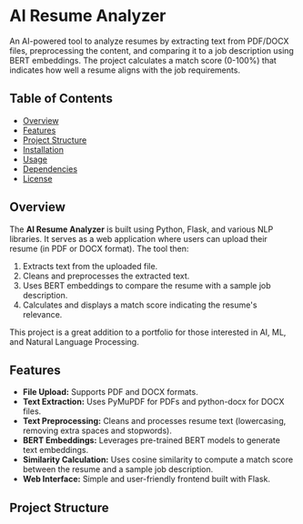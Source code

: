 # AI Resume Analyzer

An AI-powered tool to analyze resumes by extracting text from PDF/DOCX files, preprocessing the content, and comparing it to a job description using BERT embeddings. The project calculates a match score (0-100%) that indicates how well a resume aligns with the job requirements.

## Table of Contents

- [Overview](#overview)
- [Features](#features)
- [Project Structure](#project-structure)
- [Installation](#installation)
- [Usage](#usage)
- [Dependencies](#dependencies)
- [License](#license)

## Overview

The **AI Resume Analyzer** is built using Python, Flask, and various NLP libraries. It serves as a web application where users can upload their resume (in PDF or DOCX format). The tool then:
1. Extracts text from the uploaded file.
2. Cleans and preprocesses the extracted text.
3. Uses BERT embeddings to compare the resume with a sample job description.
4. Calculates and displays a match score indicating the resume's relevance.

This project is a great addition to a portfolio for those interested in AI, ML, and Natural Language Processing.

## Features

- **File Upload:** Supports PDF and DOCX formats.
- **Text Extraction:** Uses PyMuPDF for PDFs and python-docx for DOCX files.
- **Text Preprocessing:** Cleans and processes resume text (lowercasing, removing extra spaces and stopwords).
- **BERT Embeddings:** Leverages pre-trained BERT models to generate text embeddings.
- **Similarity Calculation:** Uses cosine similarity to compute a match score between the resume and a sample job description.
- **Web Interface:** Simple and user-friendly frontend built with Flask.

## Project Structure

